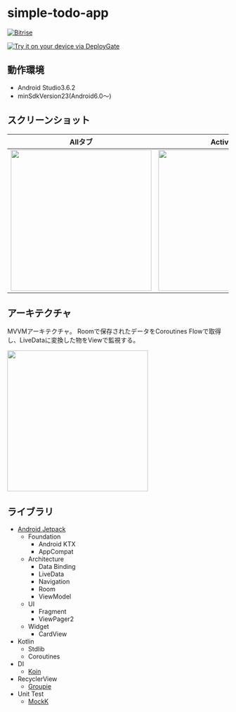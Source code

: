 # simple-todo-app
[![Bitrise](https://app.bitrise.io/app/2cba13180fe42440/status.svg?token=D3cf-dZmU7N0oJ2n5AGP6g&branch=master)](https://app.bitrise.io/app/2cba13180fe42440)

[<img src="https://dply.me/z7clcf/button/large" alt="Try it on your device via DeployGate">](https://dply.me/z7clcf#install)

## 動作環境
- Android Studio3.6.2
- minSdkVersion23(Android6.0〜)


## スクリーンショット
|Allタブ|Activeタブ|Completedタブ|ToDo追加|
|---|---|---|---|
|<img src="https://user-images.githubusercontent.com/19687820/79193114-f1655200-7e64-11ea-8a30-ea4028a57b93.jpg" width="320"/>|<img src="https://user-images.githubusercontent.com/19687820/79193118-f32f1580-7e64-11ea-9783-5e42e8d48ae5.jpg" width="320"/>|<img src="https://user-images.githubusercontent.com/19687820/79193119-f3c7ac00-7e64-11ea-8f40-c693c4996121.jpg" width="320"/>|<img src="https://user-images.githubusercontent.com/19687820/79193122-f4604280-7e64-11ea-8cf8-fc7dab0d30e6.jpg" width="320"/>|

## アーキテクチャ
MVVMアーキテクチャ。
Roomで保存されたデータをCoroutines Flowで取得し、LiveDataに変換した物をViewで監視する。

<img src="https://user-images.githubusercontent.com/19687820/79194503-a13bbf00-7e67-11ea-884c-817a2f5d5f95.png" width="320/">



## ライブラリ
- [Android Jetpack](https://developer.android.com/jetpack)
  - Foundation
    - Android KTX
    - AppCompat
  - Architecture
    - Data Binding
    - LiveData
    - Navigation
    - Room
    - ViewModel
  - UI
    - Fragment
    - ViewPager2
  - Widget
    - CardView
- Kotlin
  - Stdlib
  - Coroutines
- DI
  - [Koin](https://github.com/InsertKoinIO/koin)
- RecyclerView
  - [Groupie](https://github.com/lisawray/groupie)
- Unit Test
  - [MockK](https://github.com/mockk/mockk)
